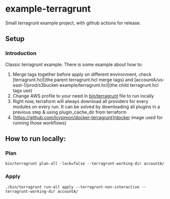 # example-terragrunt
Small terragrunt example project, with github actions for release.

## Setup

### Introduction

Classic terragrunt example. There is some example about how to:

1. Merge tags together before apply on different environment, check [terragrunt.hcl](the parent terragrunt.hcl merge tags) and [accountA/us-east-1/prod/s3bucket-example/terragrunt.hcl](the child terragrunt.hcl tags use)
2. Change AWS profile to your need in [bin/terragrunt](terragrunt) file to run locally
3. Right now, terraform will always download all providers for every modules on every run. It can be solved by downloading all plugins in a previous step & using plugin_cache_dir from terraform
4. [https://github.com/lcysimon/docker-terragrunt](docker image used for running those workflows)

## How to run locally:

### Plan

`bin/terragrunt plan-all -lock=false --terragrunt-working-dir accountA/`

### Apply

`./bin/terragrunt run-all apply --terragrunt-non-interactive --terragrunt-working-dir accountA/`
